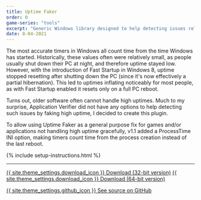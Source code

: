 ```yaml
---
title: Uptime Faker
order: 0
game-series: "tools"
excerpt: "Generic Windows library designed to help detecting issues related to high PC uptime."
date: 8-04-2021
---
```

The most accurate timers in Windows all count time from the time Windows has started. Historically, these values often were relatively small, as people usually shut down their PC at night, and therefore uptime stayed low. However, with the introduction of Fast Startup in Windows 8, uptime stopped resetting after shutting down the PC (since it's now effectively a partial hibernation). This led to uptimes inflating noticeably for most people, as with Fast Startup enabled it resets only on a full PC reboot.

Turns out, older software often cannot handle high uptimes. Much to my surprise, Application Verifier did not have any options to help detecting such issues by faking high uptime, I decided to create this plugin.

To allow using Uptime Faker as a general purpose fix for games and/or applications not handling high uptime gracefully, v1.1 added a ProcessTime INI option, making timers count time from the process creation instead of the last reboot.

{% include setup-instructions.html %}

***

<a href="https://github.com/CookiePLMonster/UptimeFaker/releases/latest/download/UptimeFaker32.zip" class="button">{{ site.theme_settings.download_icon }} Download (32-bit version)</a>
<a href="https://github.com/CookiePLMonster/UptimeFaker/releases/latest/download/UptimeFaker64.zip" class="button">{{ site.theme_settings.download_icon }} Download (64-bit version)</a>

<a href="https://github.com/CookiePLMonster/UptimeFaker" class="button github" target="_blank">{{ site.theme_settings.github_icon }} See source on GitHub</a>

